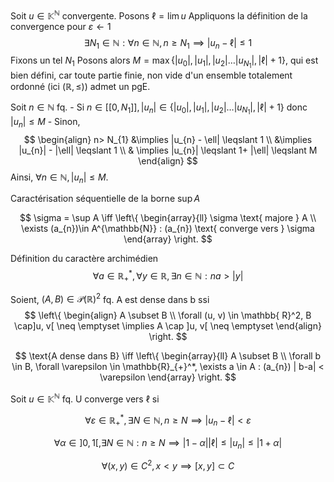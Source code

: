 Soit $u \in \mathbb{K}^{\mathbb{N}}$ convergente.
Posons $\ell = \lim u$
Appliquons la définition de la convergence pour $\varepsilon \leftarrow 1$
$$
\exists N_{1}\in \mathbb{N}: \forall n \in \mathbb{N}, n \geqslant N_{1} \implies |u_{n}-\ell| \leqslant 1
$$
Fixons un tel $N_{1}$
Posons alors $M = \max\left\{ |u_{0}|, |u_{1}|, |u_{2}| \dots |u_{N_{1}}|, |\ell|+1 \right\}$, qui est bien défini, car toute partie finie, non vide d'un ensemble totalement ordonné (ici $(\mathbb{R}, \leqslant)$) admet un pgE.

Soit $n \in \mathbb{N}$ fq.
	- Si $n \in [[0, N_{1}]], |u_{n}| \in \left\{ |u_{0}|, |u_{1}|, |u_{2}| \dots |u_{N_{1}}|, |\ell|+1 \right\}$ donc $|u_{n}| \leqslant M$
	- Sinon, 
$$
\begin{align}
n> N_{1} &\implies |u_{n} - \ell| \leqslant 1 \\
&\implies |u_{n}| - |\ell| \leqslant 1 \\
 & \implies |u_{n}| \leqslant 1+ |\ell| \leqslant M
\end{align}
$$
Ainsi, $\forall n \in \mathbb{N}, |u_{n}| \leqslant M$. 


Caractérisation séquentielle de la borne $\sup A$

$$
\sigma = \sup A \iff \left\{ 
\begin{array}{ll}
\sigma \text{ majore } A \\
\exists (a_{n})\in A^{\mathbb{N}} : (a_{n}) \text{ converge vers } \sigma
\end{array}
\right.
$$

Définition du caractère archimédien
$$
\forall a \in \mathbb{R}_{+}^*, \forall y \in \mathbb{R}, \exists n \in \mathbb{ N}:na > |y|
$$


Soient, $(A, B) \in \mathcal{P}(\mathbb{R})^2$ fq. A est dense dans b ssi
$$
\left\{ \begin{align}
 A \subset B \\
\forall (u, v) \in \mathbb{ R}^2, B \cap]u, v[ \neq \emptyset \implies A \cap ]u, v[ \neq \emptyset
\end{align} \right.
$$

$$
\text{A dense dans B} \iff \left\{ 
\begin{array}{ll}
A \subset B \\
\forall b \in B, \forall \varepsilon \in \mathbb{R}_{+}^*, \exists a \in A : (a_{n}) | b-a| < \varepsilon
\end{array}
\right.
$$

Soit $u \in \mathbb{K}^{\mathbb{N}}$ fq.
U converge vers $\ell$ si

$$\forall \varepsilon \in \mathbb{R}_{+}^*, \exists N \in \mathbb{ N}, n \geqslant N \implies | u_{n} - \ell| < \varepsilon$$

$$
\forall \alpha \in ]0,1[, \exists N \in \mathbb{N}: n\geqslant N \implies |1-\alpha||\ell|\leqslant |u_{n}| \leqslant |1+\alpha|
$$

$$
\forall (x, y) \in C^2, x < y \implies [x, y] \subset C
$$


